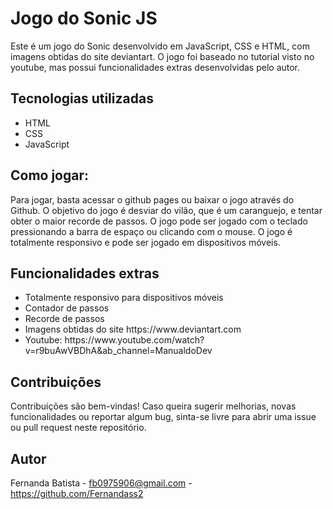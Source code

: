# Jogo do Sonic JS
Este é um jogo do Sonic desenvolvido em JavaScript, CSS e HTML, com imagens obtidas do site deviantart. O jogo foi baseado no tutorial visto no youtube, mas possui funcionalidades extras desenvolvidas pelo autor.

<h2>Tecnologias utilizadas</h2>
<ul>
    <li>HTML</li>
    <li>CSS</li>
    <li>JavaScript</li>
</ul>

<h2>Como jogar:</h2>
Para jogar, basta acessar o github pages ou baixar o jogo através do Github.
O objetivo do jogo é desviar do vilão, que é um caranguejo, e tentar obter o maior recorde de passos.
O jogo pode ser jogado com o teclado pressionando a barra de espaço ou clicando com o mouse.
O jogo é totalmente responsivo e pode ser jogado em dispositivos móveis.
<h2>Funcionalidades extras</h2>
<ul>
    <li>Totalmente responsivo para dispositivos móveis</li>
    <li>Contador de passos</li>
    <li>Recorde de passos</li>
    <li>Imagens obtidas do site https://www.deviantart.com</li>
    <li>Youtube: https://www.youtube.com/watch?v=r9buAwVBDhA&ab_channel=ManualdoDev</li>
</ul>
<h2>Contribuições</h2>
Contribuições são bem-vindas! Caso queira sugerir melhorias, novas funcionalidades ou reportar algum bug, sinta-se livre para abrir uma issue ou pull request neste repositório.
<h2>Autor</h2>


Fernanda Batista - fb0975906@gmail.com - https://github.com/Fernandass2
